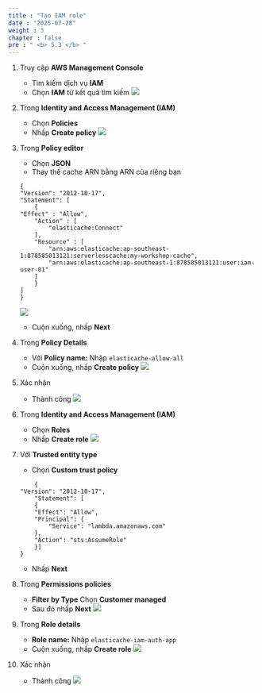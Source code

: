 ```yaml
---
title : "Tạo IAM role"
date : "2025-07-28" 
weight : 3
chapter : false
pre : " <b> 5.3 </b> "
---
```


1. Truy cập **AWS Management Console**
    - Tìm kiếm dịch vụ **IAM**
    - Chọn **IAM** từ kết quả tìm kiếm
    ![](/images/5.ElastiCache/10.png)

2. Trong **Identity and Access Management (IAM)**
    - Chọn **Policies**
    - Nhấp **Create policy**
    ![](/images/5.ElastiCache/14.png)

3. Trong **Policy editor**
    - Chọn **JSON**
    - Thay thế cache ARN bằng ARN của riêng bạn
    ```
    {
    "Version": "2012-10-17",
    "Statement": [
        {
    "Effect" : "Allow",
        "Action" : [
            "elasticache:Connect"
        ],
        "Resource" : [
            "arn:aws:elasticache:ap-southeast-1:878585013121:serverlesscache:my-workshop-cache",
            "arn:aws:elasticache:ap-southeast-1:878585013121:user:iam-user-01"
        ]
        }
    ]
    }
    ```
    ![](/images/5.ElastiCache/34.png)

    - Cuộn xuống, nhấp **Next** 

4. Trong **Policy Details**
    - Với **Policy name:** Nhập `elasticache-allow-all`
    - Cuộn xuống, nhấp **Create policy**
    ![](/images/5.ElastiCache/16.png)

5. Xác nhận
    - Thành công
    ![](/images/5.ElastiCache/17.png)

6. Trong **Identity and Access Management (IAM)**
    - Chọn **Roles**
    - Nhấp **Create role**
    ![](/images/5.ElastiCache/11.png)

7. Với **Trusted entity type**
    - Chọn **Custom trust policy**
    ```
        {
    "Version": "2012-10-17",
        "Statement": [
        {
        "Effect": "Allow",
        "Principal": {
            "Service": "lambda.amazonaws.com"
        },
        "Action": "sts:AssumeRole"
        }]
    }

    ```

    - Nhấp **Next**

8. Trong **Permissions policies**
    - **Filter by Type** Chọn **Customer managed**
    - Sau đó nhấp **Next**
    ![](/images/5.ElastiCache/18.png)

9. Trong **Role details**
    - **Role name:** Nhập `elasticache-iam-auth-app`
    - Cuộn xuống, nhấp **Create role**
    ![](/images/5.ElastiCache/35.png)

10. Xác nhận
    - Thành công
    ![](/images/5.ElastiCache/20.png)